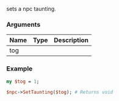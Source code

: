 sets a npc taunting.
### Arguments
**Name**|**Type**|**Description**
:---|:---|:---
tog||

### Example

```perl
my $tog = 1;

$npc->SetTaunting($tog); # Returns void
```